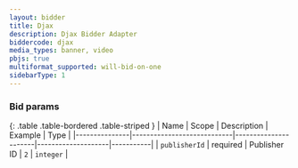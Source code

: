 ```yaml
---
layout: bidder
title: Djax
description: Djax Bidder Adapter
biddercode: djax
media_types: banner, video
pbjs: true
multiformat_supported: will-bid-on-one
sidebarType: 1
---
```


### Bid params

{: .table .table-bordered .table-striped }
| Name          | Scope                      | Description          | Example            | Type      |
|---------------|----------------------------|----------------------|--------------------|-----------|
| `publisherId` |        required            |    Publisher ID      |         `2`        | `integer` |

```
